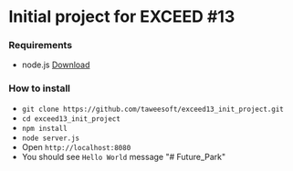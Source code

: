 # Initial project for EXCEED #13

### Requirements
 * node.js [Download](https://nodejs.org/en/download/)

### How to install
 * `git clone https://github.com/taweesoft/exceed13_init_project.git`
 * `cd exceed13_init_project`
 * `npm install`
 * `node server.js`
 * Open `http://localhost:8080`
 * You should see `Hello World` message
"# Future_Park" 
